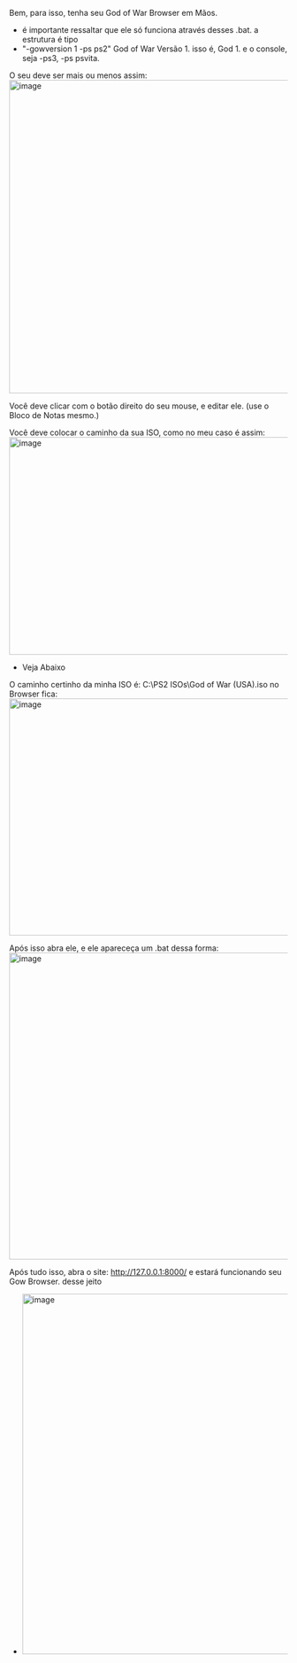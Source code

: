 Bem, para isso, tenha seu God of War Browser em Mãos.

- é importante ressaltar que ele só funciona através desses .bat. a estrutura é tipo
- "-gowversion 1 -ps ps2" God of War Versão 1. isso é, God 1. e o console, seja -ps3, -ps psvita.

O seu deve ser mais ou menos assim: <img width="787" height="566" alt="image" src="https://github.com/user-attachments/assets/de38f56d-6c7f-4cf3-9574-5fe5b98e7e45" />

Você deve clicar com o botão direito do seu mouse, e editar ele. (use o Bloco de Notas mesmo.)

Você deve colocar o caminho da sua ISO, como no meu caso é assim: <img width="866" height="393" alt="image" src="https://github.com/user-attachments/assets/7b6e136f-f52b-4182-bfcd-144fe2963e33" />

- Veja Abaixo

O caminho certinho da minha ISO é: C:\PS2 ISOs\God of War (USA).iso no Browser fica: <img width="794" height="428" alt="image" src="https://github.com/user-attachments/assets/5bb8ccb5-817d-413a-bec6-a55f58d04639" />

Após isso abra ele, e ele apareceça um .bat dessa forma: <img width="1000" height="554" alt="image" src="https://github.com/user-attachments/assets/067eea1e-56c4-4029-af74-d7785d924fb6" />

Após tudo isso, abra o site: http://127.0.0.1:8000/ e estará funcionando seu Gow Browser. desse jeito 
- <img width="1262" height="651" alt="image" src="https://github.com/user-attachments/assets/fec2412b-9067-472e-9f68-ade62bda280a" />

